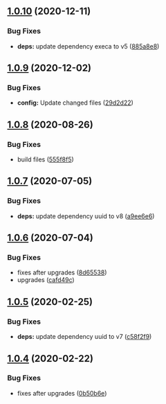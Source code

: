 ## [1.0.10](https://github.com/dword-design/ceiling-plugin-couchdb/compare/v1.0.9...v1.0.10) (2020-12-11)


### Bug Fixes

* **deps:** update dependency execa to v5 ([885a8e8](https://github.com/dword-design/ceiling-plugin-couchdb/commit/885a8e8ecc1bbce910d4a54fe7e8d64b1028c35f))

## [1.0.9](https://github.com/dword-design/ceiling-plugin-couchdb/compare/v1.0.8...v1.0.9) (2020-12-02)


### Bug Fixes

* **config:** Update changed files ([29d2d22](https://github.com/dword-design/ceiling-plugin-couchdb/commit/29d2d222217a03f1949d072b70a539c843c57223))

## [1.0.8](https://github.com/dword-design/ceiling-plugin-couchdb/compare/v1.0.7...v1.0.8) (2020-08-26)


### Bug Fixes

* build files ([555f8f5](https://github.com/dword-design/ceiling-plugin-couchdb/commit/555f8f58ef46b3c4d401f9c8505aa103d6739b85))

## [1.0.7](https://github.com/dword-design/ceiling-plugin-couchdb/compare/v1.0.6...v1.0.7) (2020-07-05)


### Bug Fixes

* **deps:** update dependency uuid to v8 ([a9ee6e6](https://github.com/dword-design/ceiling-plugin-couchdb/commit/a9ee6e6a1a53f0adf85e86bf512a69cac59c35be))

## [1.0.6](https://github.com/dword-design/ceiling-plugin-couchdb/compare/v1.0.5...v1.0.6) (2020-07-04)


### Bug Fixes

* fixes after upgrades ([8d65538](https://github.com/dword-design/ceiling-plugin-couchdb/commit/8d65538bbc093322800bb06ef0f8fb8dee7de2a1))
* upgrades ([cafd49c](https://github.com/dword-design/ceiling-plugin-couchdb/commit/cafd49cef4d00d567cfe3d91c94e5a2aa1636fde))

## [1.0.5](https://github.com/dword-design/ceiling-plugin-couchdb/compare/v1.0.4...v1.0.5) (2020-02-25)


### Bug Fixes

* **deps:** update dependency uuid to v7 ([c58f2f9](https://github.com/dword-design/ceiling-plugin-couchdb/commit/c58f2f9807be3514dbac0eb7e21367ca7580b4c4))

## [1.0.4](https://github.com/dword-design/ceiling-plugin-couchdb/compare/v1.0.3...v1.0.4) (2020-02-22)


### Bug Fixes

* fixes after upgrades ([0b50b6e](https://github.com/dword-design/ceiling-plugin-couchdb/commit/0b50b6ec02c4634dcf77c5a5ef09d04cb9c975cf))
